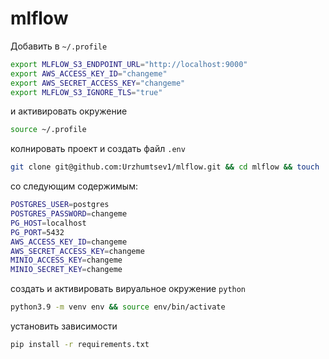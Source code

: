 # mlflow

Добавить в ```~/.profile``` 
```bash
export MLFLOW_S3_ENDPOINT_URL="http://localhost:9000"
export AWS_ACCESS_KEY_ID="changeme"
export AWS_SECRET_ACCESS_KEY="changeme"
export MLFLOW_S3_IGNORE_TLS="true"
```
и активировать окружение 
```bash
source ~/.profile
```

колнировать проект и создать файл ```.env``` 
```bash
git clone git@github.com:Urzhumtsev1/mlflow.git && cd mlflow && touch .env
```
со следующим содержимым:
```bash
POSTGRES_USER=postgres
POSTGRES_PASSWORD=changeme
PG_HOST=localhost
PG_PORT=5432
AWS_ACCESS_KEY_ID=changeme
AWS_SECRET_ACCESS_KEY=changeme
MINIO_ACCESS_KEY=changeme
MINIO_SECRET_KEY=changeme
```
создать и активировать вируальное окружение ```python```
```bash
python3.9 -m venv env && source env/bin/activate
```
установить зависимости 
```bash
pip install -r requirements.txt
```
